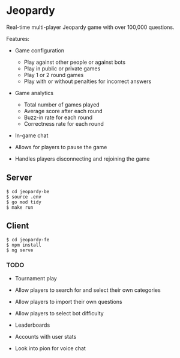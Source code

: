 # Jeopardy

Real-time multi-player Jeopardy game with over 100,000 questions.

Features:

- Game configuration

  - Play against other people or against bots
  - Play in public or private games
  - Play 1 or 2 round games
  - Play with or without penalties for incorrect answers

- Game analytics

  - Total number of games played
  - Average score after each round
  - Buzz-in rate for each round
  - Correctness rate for each round

- In-game chat

- Allows for players to pause the game

- Handles players disconnecting and rejoining the game

## Server

```
$ cd jeopardy-be
$ source .env
$ go mod tidy
$ make run
```

## Client

```
$ cd jeopardy-fe
$ npm install
$ ng serve
```

### TODO

- Tournament play

- Allow players to search for and select their own categories

- Allow players to import their own questions

- Allow players to select bot difficulty

- Leaderboards

- Accounts with user stats

- Look into pion for voice chat
